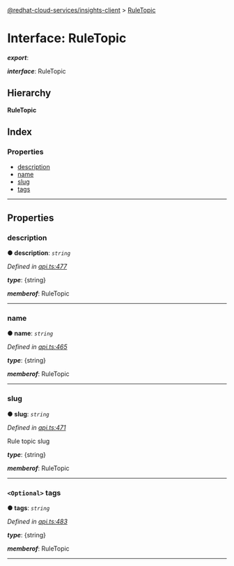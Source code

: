 [@redhat-cloud-services/insights-client](../README.md) > [RuleTopic](../interfaces/ruletopic.md)

# Interface: RuleTopic

*__export__*: 

*__interface__*: RuleTopic

## Hierarchy

**RuleTopic**

## Index

### Properties

* [description](ruletopic.md#description)
* [name](ruletopic.md#name)
* [slug](ruletopic.md#slug)
* [tags](ruletopic.md#tags)

---

## Properties

<a id="description"></a>

###  description

**● description**: *`string`*

*Defined in [api.ts:477](https://github.com/RedHatInsights/javascript-clients/blob/master/packages/insights/api.ts#L477)*

*__type__*: {string}

*__memberof__*: RuleTopic

___
<a id="name"></a>

###  name

**● name**: *`string`*

*Defined in [api.ts:465](https://github.com/RedHatInsights/javascript-clients/blob/master/packages/insights/api.ts#L465)*

*__type__*: {string}

*__memberof__*: RuleTopic

___
<a id="slug"></a>

###  slug

**● slug**: *`string`*

*Defined in [api.ts:471](https://github.com/RedHatInsights/javascript-clients/blob/master/packages/insights/api.ts#L471)*

Rule topic slug

*__type__*: {string}

*__memberof__*: RuleTopic

___
<a id="tags"></a>

### `<Optional>` tags

**● tags**: *`string`*

*Defined in [api.ts:483](https://github.com/RedHatInsights/javascript-clients/blob/master/packages/insights/api.ts#L483)*

*__type__*: {string}

*__memberof__*: RuleTopic

___

